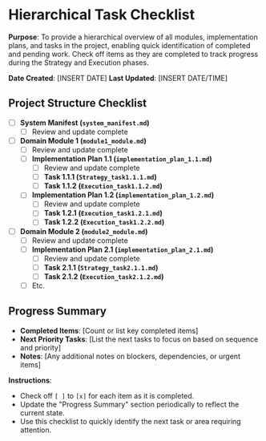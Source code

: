 # Hierarchical Task Checklist

**Purpose**: To provide a hierarchical overview of all modules, implementation plans, and tasks in the project, enabling quick identification of completed and pending work. Check off items as they are completed to track progress during the Strategy and Execution phases.

**Date Created**: [INSERT DATE]
**Last Updated**: [INSERT DATE/TIME]

## Project Structure Checklist

- [ ] **System Manifest (`system_manifest.md`)**
  - [ ] Review and update complete

- [ ] **Domain Module 1 (`module1_module.md`)**
  - [ ] Review and update complete
  - [ ] **Implementation Plan 1.1 (`implementation_plan_1.1.md`)**
    - [ ] Review and update complete
    - [ ] **Task 1.1.1 (`Strategy_task1.1.1.md`)**
    - [ ] **Task 1.1.2 (`Execution_task1.1.2.md`)**
  - [ ] **Implementation Plan 1.2 (`implementation_plan_1.2.md`)**
    - [ ] Review and update complete
    - [ ] **Task 1.2.1 (`Execution_task1.2.1.md`)**
    - [ ] **Task 1.2.2 (`Execution_task1.2.2.md`)**

- [ ] **Domain Module 2 (`module2_module.md`)**
  - [ ] Review and update complete
  - [ ] **Implementation Plan 2.1 (`implementation_plan_2.1.md`)**
    - [ ] Review and update complete
    - [ ] **Task 2.1.1 (`Strategy_task2.1.1.md`)**
    - [ ] **Task 2.1.2 (`Execution_task2.1.2.md`)**
  - [ ] Etc.

## Progress Summary

- **Completed Items**: [Count or list key completed items]
- **Next Priority Tasks**: [List the next tasks to focus on based on sequence and priority]
- **Notes**: [Any additional notes on blockers, dependencies, or urgent items]

**Instructions**:

- Check off `[ ]` to `[x]` for each item as it is completed.
- Update the "Progress Summary" section periodically to reflect the current state.
- Use this checklist to quickly identify the next task or area requiring attention.
